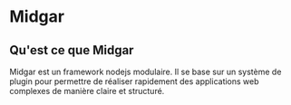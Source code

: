 # Midgar

## Qu'est ce que Midgar

Midgar est un framework nodejs modulaire.
Il se base sur un système de plugin pour permettre de réaliser rapidement des applications web complexes de manière claire et structuré.
